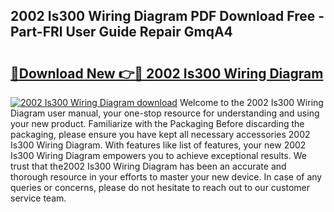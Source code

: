 ## 2002 Is300 Wiring Diagram PDF Download Free - Part-FRl User Guide Repair GmqA4

# <h2><a href="http://dfkpv8.blite.top/?on=2002+Is300+Wiring+Diagram">🔗Download New 👉🔴 2002 Is300 Wiring Diagram</a></h2>

[![2002 Is300 Wiring Diagram download](https://i.imgur.com/lujVjoI.png)](http://dfkpv8.blite.top/?on=2002+Is300+Wiring+Diagram)
Welcome to the 2002 Is300 Wiring Diagram user manual, your one-stop resource for understanding and using your new product. Familiarize with the Packaging Before discarding the packaging, please ensure you have kept all necessary accessories 2002 Is300 Wiring Diagram. With features like list of features, your new 2002 Is300 Wiring Diagram empowers you to achieve exceptional results. We trust that the2002 Is300 Wiring Diagram has been an accurate and thorough resource in your efforts to master your new device. In case of any queries or concerns, please do not hesitate to reach out to our customer service team.
